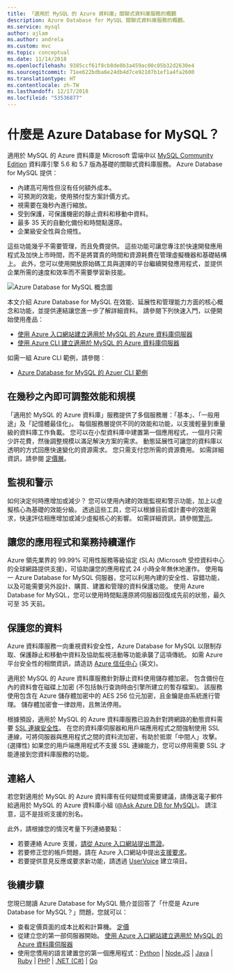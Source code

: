 ```yaml
---
title: 「適用於 MySQL 的 Azure 資料庫」關聯式資料庫服務的概觀
description: Azure Database for MySQL 關聯式資料庫服務的概觀。
ms.service: mysql
author: ajlam
ms.author: andrela
ms.custom: mvc
ms.topic: conceptual
ms.date: 11/14/2018
ms.openlocfilehash: 9385ccf61f8cb8de0b3a459ac00c05b32d2630e4
ms.sourcegitcommit: 71ee622bdba6e24db4d7ce92107b1ef1a4fa2600
ms.translationtype: HT
ms.contentlocale: zh-TW
ms.lasthandoff: 12/17/2018
ms.locfileid: "53536877"
---
```

# <a name="what-is-azure-database-for-mysql"></a>什麼是 Azure Database for MySQL？
適用於 MySQL 的 Azure 資料庫是 Microsoft 雲端中以 [MySQL Community Edition](https://www.mysql.com/products/community/) 資料庫引擎 5.6 和 5.7 版為基礎的關聯式資料庫服務。 Azure Database for MySQL 提供：

- 內建高可用性但沒有任何額外成本。
- 可預測的效能，使用預付型方案計價方式。
- 視需要在幾秒內進行縮放。
- 受到保護，可保護機密的靜止資料和移動中資料。
- 最多 35 天的自動化備份和時間點還原。
- 企業級安全性與合規性。

這些功能幾乎不需要管理，而且免費提供。 這些功能可讓您專注於快速開發應用程式及加快上市時間，而不是將寶貴的時間和資源耗費在管理虛擬機器和基礎結構上。 此外，您可以使用開放原始碼工具與選擇的平台繼續開發應用程式，並提供企業所需的速度和效率而不需要學習新技能。

![Azure Database for MySQL 概念圖](media/overview/1-azure-db-for-mysql-conceptual-diagram.png)

本文介紹 Azure Database for MySQL 在效能、延展性和管理能力方面的核心概念和功能，並提供連結讓您進一步了解詳細資料。 請參閱下列快速入門，以便開始使用產品：
- [使用 Azure 入口網站建立適用於 MySQL 的 Azure 資料庫伺服器](quickstart-create-mysql-server-database-using-azure-portal.md)
- [使用 Azure CLI 建立適用於 MySQL 的 Azure 資料庫伺服器](quickstart-create-mysql-server-database-using-azure-cli.md)

如需一組 Azure CLI 範例，請參閱︰
- [Azure Database for MySQL 的 Azuer CLI 範例](sample-scripts-azure-cli.md)

## <a name="adjust-performance-and-scale-within-seconds"></a>在幾秒之內即可調整效能和規模
「適用於 MySQL 的 Azure 資料庫」服務提供了多個服務層：「基本」、「一般用途」及「記憶體最佳化」。 每個服務層提供不同的效能和功能，以支援輕量到重量級的資料庫工作負載。 您可以在小型資料庫中建置第一個應用程式，一個月只需少許花費，然後調整規模以滿足解決方案的需求。 動態延展性可讓您的資料庫以透明的方式回應快速變化的資源需求。 您只需支付您所需的資源費用。 如需詳細資訊，請參閱 [定價層](concepts-service-tiers.md)。

## <a name="monitoring-and-alerting"></a>監視和警示
如何決定何時應增加或減少？ 您可以使用內建的效能監視和警示功能，加上以虛擬核心為基礎的效能分級。 透過這些工具，您可以根據目前或計畫中的效能需求，快速評估相應增加或減少虛擬核心的影響。 如需詳細資訊，請參閱[警示](howto-alert-on-metric.md)。

## <a name="keep-your-app-and-business-running"></a>讓您的應用程式和業務持續運作
Azure 領先業界的 99.99% 可用性服務等級協定 (SLA) (Microsoft 受控資料中心的全球網路提供支援)，可協助讓您的應用程式 24 小時全年無休地運作。 使用每一 Azure Database for MySQL 伺服器，您可以利用內建的安全性、容錯功能，以及可能需要另外設計、購買、建置和管理的資料保護功能。 使用 Azure Database for MySQL，您可以使用時間點還原將伺服器回復成先前的狀態，最久可至 35 天前。

## <a name="secure-your-data"></a>保護您的資料
Azure 資料庫服務一向重視資料安全性，Azure Database for MySQL 以限制存取、保護靜止和移動中資料及協助監視活動等功能承襲了這項傳統。 如需 Azure 平台安全性的相關資訊，請造訪 [Azure 信任中心](https://www.microsoft.com/en-us/trustcenter/security) \(英文\)。

適用於 MySQL 的 Azure 資料庫服務針對靜止資料使用儲存體加密。 包含備份在內的資料會在磁碟上加密 (不包括執行查詢時由引擎所建立的暫存檔案)。 該服務使用包含在 Azure 儲存體加密中的 AES 256 位元加密，且金鑰是由系統進行管理。 儲存體加密會一律啟用，且無法停用。

根據預設，適用於 MySQL 的 Azure 資料庫服務已設為針對跨網路的動態資料需要 [SSL 連線安全性](./concepts-ssl-connection-security.md)。 在您的資料庫伺服器和用戶端應用程式之間強制使用 SSL 連線，可將伺服器與應用程式之間的資料流加密，有助於抵禦「中間人」攻擊。 (選擇性) 如果您的用戶端應用程式不支援 SSL 連線能力，您可以停用需要 SSL 才能連接到您資料庫服務的功能。

## <a name="contacts"></a>連絡人
若您對適用於 MySQL 的 Azure 資料庫有任何疑問或需要建議，請傳送電子郵件給適用於 MySQL 的 Azure 資料庫小組 ([@Ask Azure DB for MySQL](mailto:AskAzureDBforMySQL@service.microsoft.com))。 請注意，這不是技術支援的別名。

此外，請根據您的情況考量下列連絡要點：
- 若要連絡 Azure 支援，[請從 Azure 入口網站提出票證](https://portal.azure.com/?#blade/Microsoft_Azure_Support/HelpAndSupportBlade)。
- 若要修正您的帳戶問題，請在 Azure 入口網站中提出[支援要求](https://ms.portal.azure.com/#blade/Microsoft_Azure_Support/HelpAndSupportBlade/newsupportrequest)。
- 若要提供意見反應或要求新功能，請透過 [UserVoice](https://feedback.azure.com/forums/597982-azure-database-for-mysql) 建立項目。

## <a name="next-steps"></a>後續步驟
您現已閱讀 Azure Database for MySQL 簡介並回答了「什麼是 Azure Database for MySQL？」問題，您就可以：
- 查看定價頁面的成本比較和計算機。 [定價](https://azure.microsoft.com/pricing/details/mysql/)
- 從建立您的第一部伺服器開始。 [使用 Azure 入口網站建立適用於 MySQL 的 Azure 資料庫伺服器](quickstart-create-mysql-server-database-using-azure-portal.md)
- 使用您慣用的語言建置您的第一個應用程式：[Python](./connect-python.md) | [Node.JS](./connect-nodejs.md) | [Java](./connect-java.md) | [Ruby](./connect-ruby.md) | [PHP](./connect-php.md) | [.NET (C#)](./connect-csharp.md) | [Go](./connect-go.md)
